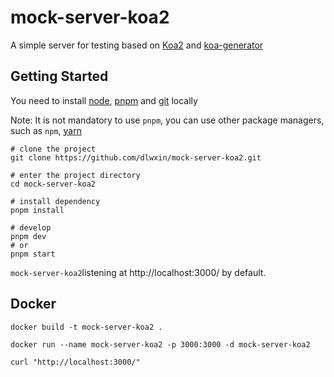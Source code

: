 # mock-server-koa2

A simple server for testing based on [Koa2](https://koajs.com/) and [koa-generator](https://www.npmjs.com/package/koa-generator)

## Getting Started

You need to install [node](https://nodejs.org/), [pnpm](https://pnpm.io/) and [git](https://git-scm.com/) locally

Note: It is not mandatory to use `pnpm`, you can use other package managers, such as `npm`, [yarn](https://yarnpkg.com/)

```
# clone the project
git clone https://github.com/dlwxin/mock-server-koa2.git

# enter the project directory
cd mock-server-koa2

# install dependency
pnpm install

# develop
pnpm dev
# or
pnpm start
```

`mock-server-koa2`listening at http://localhost:3000/ by default.

## Docker

```shell
docker build -t mock-server-koa2 .

docker run --name mock-server-koa2 -p 3000:3000 -d mock-server-koa2

curl "http://localhost:3000/"
```
